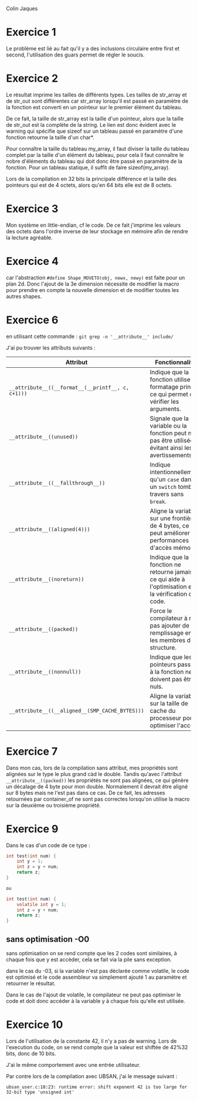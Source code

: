 Colin Jaques 

# Exercice 1
Le problème est lié au fait qu'il y a des inclusions circulaire entre first et second, l'utilisation
des guars permet de régler le soucis.

# Exercice 2
Le résultat imprime les tailles de différents types.
Les tailles de str_array et de str_out sont différentes car str_array lorsqu'il est passé en paramètre de la fonction est converti en un pointeur sur le premier élément du tableau. 

De ce fait, la taille de str_array est la taille d'un pointeur, alors que la taille de str_out est la complète de la string. Le lien est donc évident avec le warning qui spécifie que sizeof sur un tableau passé en paramètre d'une fonction retourne la taille d'un char*.

Pour connaître la taille du tableau my_array, il faut diviser la taille du tableau complet par la taille d'un élément du tableau, pour cela il faut connaître le nobre d'éléments du tableau qui doit donc être passé en paramètre de la fonction. Pour un tableau statique, il suffit de faire sizeof(my_array).

Lors de la compilation en 32 bits la principale différence et la taille des pointeurs qui est de 4 octets, alors qu'en 64 bits elle est de 8 octets.

# Exercice 3
Mon système en little-endian, cf le code. De ce fait j'imprime les valeurs des octets dans l'ordre inverse de leur stockage en mémoire afin de rendre la lecture agréable.

# Exercice 4
car l'abstraction `#define Shape_MOVETO(obj, newx, newy)` est faite pour un plan 2d. Donc l'ajout de la 3e dimension nécessite de modifier la macro pour prendre en compte la nouvelle dimension et de modifier toutes les autres shapes.

# Exercice 6
en utilisant cette commande : `git grep -n '__attribute__' include/`

J'ai pu trouver les attributs suivants : 

| Attribut                                | Fonctionnalité                                                                                   |
|-----------------------------------------|-------------------------------------------------------------------------------------------------|
| `__attribute__((__format__(__printf__, c, c+1)))` | Indique que la fonction utilise le formatage printf, ce qui permet de vérifier les arguments.  |
| `__attribute__((unused))`               | Signale que la variable ou la fonction peut ne pas être utilisée, évitant ainsi les avertissements. |
| `__attribute__((__fallthrough__))`     | Indique intentionnellement qu'un `case` dans un `switch` tombe à travers sans `break`.        |
| `__attribute__((aligned(4)))`          | Aligne la variable sur une frontière de 4 bytes, ce qui peut améliorer les performances d'accès mémoire. |
| `__attribute__((noreturn))`             | Indique que la fonction ne retourne jamais, ce qui aide à l'optimisation et à la vérification du code. |
| `__attribute__((packed))`               | Force le compilateur à ne pas ajouter de remplissage entre les membres de la structure.        |
| `__attribute__((nonnull))`              | Indique que les pointeurs passés à la fonction ne doivent pas être nuls.                      |
| `__attribute__((__aligned__(SMP_CACHE_BYTES)))` | Aligne la variable sur la taille de cache du processeur pour optimiser l'accès.              |

# Exercice 7

Dans mon cas, lors de la compilation sans attribut, mes propriétés sont alignées sur le type le plus grand càd le double. Tandis qu'avec l'attribut `__attribute__((packed))` les propriétés ne sont pas alignées, ce qui génère un décalage de 4 byte pour mon double. Normalement il devrait être aligné sur 8 bytes mais ne l'est pas dans ce cas. De ce fait, les adresses retournées par container_of ne sont pas correctes lorsqu'on utilise la macro sur la deuxième ou troisième propriété.

# Exercice 9

Dans le cas d'un code de ce type : 

```c
int test(int num) {
    int y = 1;
    int z = y + num;
    return z;
}

ou

int test(int num) {
    volatile int y = 1;
    int z = y + num;
    return z;
}

```

## sans optimisation -O0
sans optimisation on se rend compte que les 2 codes sont similaires, à chaque fois que y est accèder, cela se fait via la pile sans exception.

dans le cas du -03, si la variable n'est pas déclarée comme volatile, le code est optimisé et le code assembleur va simplement ajouté 1 au paramètre et retourner le résultat.

Dans le cas de l'ajout de volatile, le compilateur ne peut pas optimiser le code et doit donc accéder à la variable y à chaque fois qu'elle est utilisée.

# Exercice 10
Lors de l'utilisation de la constante 42, il n'y a pas de warning. Lors de l'execution du code, on se rend compte que la valeur est shiftée de 42%32 bits, donc de 10 bits.

J'ai le même comportement avec une entrée utilisateur.

Par contre lors de la compilation avec UBSAN, j'ai le message suivant :

```
ubsan_user.c:18:23: runtime error: shift exponent 42 is too large for 32-bit type 'unsigned int'
```